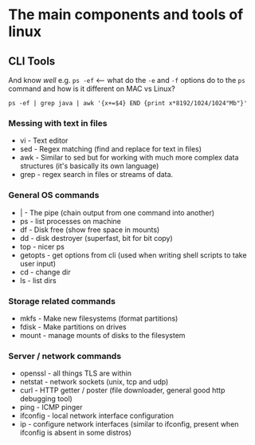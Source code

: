 # The main components and tools of linux


## CLI Tools

And know _well_ e.g. `ps -ef` <-- what do the `-e` and `-f` options do to the `ps` command and how is it different
on MAC vs Linux?

`ps -ef | grep java | awk '{x+=$4} END {print x*8192/1024/1024"Mb"}'`


### Messing with text in files

* vi - Text editor
* sed - Regex matching (find and replace for text in files)
* awk - Similar to sed but for working with much more complex data structures (it's basically its own language)
* grep - regex search in files or streams of data. 

### General OS commands

* | - The pipe (chain output from one command into another) 
* ps - list processes on machine
* df - Disk free (show free space in mounts)
* dd - disk destroyer (superfast, bit for bit copy) 
* top - nicer ps
* getopts - get options from cli (used when writing shell scripts to take user input) 
* cd - change dir
* ls - list dirs

### Storage related commands 

* mkfs - Make new filesystems (format partitions)
* fdisk - Make partitions on drives
* mount - manage mounts of disks to the filesystem


### Server / network commands

* openssl - all things TLS are within
* netstat - network sockets (unix, tcp and udp)
* curl - HTTP getter / poster (file downloader, general good http debugging tool)
* ping - ICMP pinger
* ifconfig - local network interface configuration 
* ip - configure network interfaces (similar to ifconfig, present when ifconfig is absent in some distros)